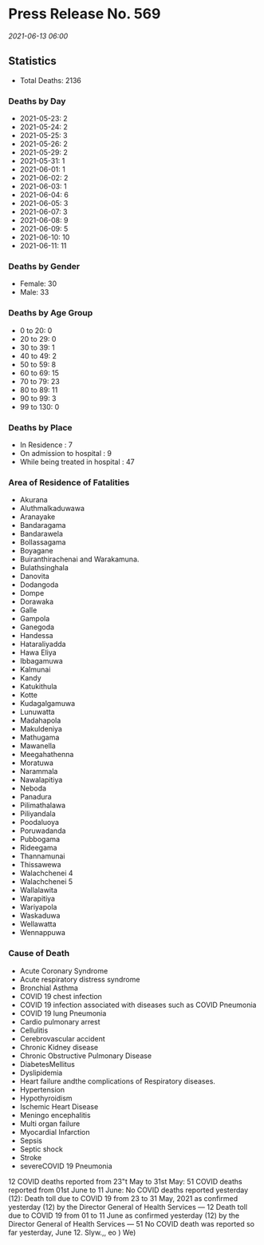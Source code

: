
# Press Release No. 569
*2021-06-13 06:00*
## Statistics
* Total Deaths: 2136
### Deaths by Day
* 2021-05-23: 2
* 2021-05-24: 2
* 2021-05-25: 3
* 2021-05-26: 2
* 2021-05-29: 2
* 2021-05-31: 1
* 2021-06-01: 1
* 2021-06-02: 2
* 2021-06-03: 1
* 2021-06-04: 6
* 2021-06-05: 3
* 2021-06-07: 3
* 2021-06-08: 9
* 2021-06-09: 5
* 2021-06-10: 10
* 2021-06-11: 11
### Deaths by Gender
* Female: 30
* Male: 33
### Deaths by Age Group
* 0 to 20: 0
* 20 to 29: 0
* 30 to 39: 1
* 40 to 49: 2
* 50 to 59: 8
* 60 to 69: 15
* 70 to 79: 23
* 80 to 89: 11
* 90 to 99: 3
* 99 to 130: 0
### Deaths by Place
* In Residence : 7
* On admission to hospital : 9
* While being treated in hospital : 47
### Area of Residence of Fatalities
* Akurana
* Aluthmalkaduwawa
* Aranayake
* Bandaragama
* Bandarawela
* Bollassagama
* Boyagane
* Buiranthirachenai and Warakamuna.
* Bulathsinghala
* Danovita
* Dodangoda
* Dompe
* Dorawaka
* Galle
* Gampola
* Ganegoda
* Handessa
* Hataraliyadda
* Hawa Eliya
* Ibbagamuwa
* Kalmunai
* Kandy
* Katukithula
* Kotte
* Kudagalgamuwa
* Lunuwatta
* Madahapola
* Makuldeniya
* Mathugama
* Mawanella
* Meegahathenna
* Moratuwa
* Narammala
* Nawalapitiya
* Neboda
* Panadura
* Pilimathalawa
* Piliyandala
* Poodaluoya
* Poruwadanda
* Pubbogama
* Rideegama
* Thannamunai
* Thissawewa
* Walachchenei 4
* Walachchenei 5
* Wallalawita
* Warapitiya
* Wariyapola
* Waskaduwa
* Wellawatta
* Wennappuwa
### Cause of Death
* Acute Coronary Syndrome
* Acute respiratory distress syndrome
* Bronchial Asthma
* COVID 19 chest infection
* COVID 19 infection associated with diseases such as COVID Pneumonia
* COVID 19 lung Pneumonia
* Cardio pulmonary arrest
* Cellulitis
* Cerebrovascular accident
* Chronic Kidney disease
* Chronic Obstructive Pulmonary Disease
* DiabetesMellitus
* Dyslipidemia
* Heart failure andthe complications of Respiratory diseases.
* Hypertension
* Hypothyroidism
* Ischemic Heart Disease
* Meningo encephalitis
* Multi organ failure
* Myocardial Infarction
* Sepsis
* Septic shock
* Stroke
* severeCOVID 19 Pneumonia


12 COVID deaths reported from 23"t May to 31st May:
51 COVID deaths reported from 01st June to 11 June:
No COVID deaths reported yesterday (12):
Death toll due to COVID 19 from 23 to 31 May, 2021 as confirmed yesterday (12) by the Director
General of Health Services — 12
Death toll due to COVID 19 from 01 to 11 June as confirmed yesterday (12) by the Director General
of Health Services — 51
No COVID death was reported so far yesterday, June 12.
Slyw.,, eo ) We)
        